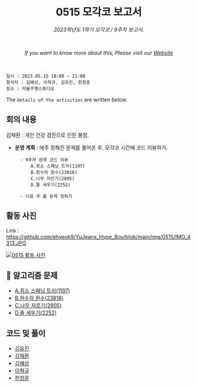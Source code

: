 <h1 align="center">0515 모각코 보고서</h1>
<p align="center"><i>2023학년도 1학기 모각코 / 9주차 보고서.</i></p>
<br>
<p align="center"><i>If you want to know more about this, Please visit our <a href="https://github.com/ehyeok9/YuJeans_Hype_Boy">Website</a></i></p>
<br>

`일시 : 2023.05.15 18:00 ~ 21:00`  
`참석자 : 김혜성, 이혁규, 김유진, 한창훈`   
`장소 : 자율주행스튜디오`

The `details of the activities` are written below.

## 회의 내용  
김채환 : 개인 건강 검진으로 인한 불참.

- **운영 계획** :  매주 정해진 문제를 풀어온 후, 모각코 시간에 코드 리뷰하기.  

        - 9주차 문제 코드 리뷰
            A.최소 스패닝 트리(1197)
            B.원수의 원수(23818)
            C.나무 자르기(2805)
            D.줄 세우기(2252)

        - 다음 주 풀 문제 정하기

## 활동 사진

Link : https://github.com/ehyeok9/YuJeans_Hype_Boy/blob/main/img/0515/IMG_4313.JPG

<a href="https://github.com/ehyeok9/YuJeans_Hype_Boy/blob/main/img/0515/IMG_4313.JPG"><img src="https://github.com/ehyeok9/YuJeans_Hype_Boy/blob/main/img/0515/IMG_4313.JPG" alt="0515 활동 사진" /></a>


## :pencil: 알고리즘 문제
- [A.최소 스패닝 트리(1197)](https://www.acmicpc.net/problem/1197)  
- [B.원수의 원수(23818)](https://www.acmicpc.net/problem/23818) 
- [C.나무 자르기(2805)](https://www.acmicpc.net/problem/2805) 
- [D.줄 세우기(2252)](https://www.acmicpc.net/problem/2252) 
 


## 코드 및 풀이
- [김유진](https://github.com/ehyeok9/YuJeans_Hype_Boy/blob/main/report/0515/yujin.md) 
- [김채환](https://github.com/ehyeok9/YuJeans_Hype_Boy/blob/main/report/0515/bioyks.md) 
- [김혜성](https://github.com/ehyeok9/YuJeans_Hype_Boy/blob/main/report/0515/khs0316123.md) 
- [이혁규](https://github.com/ehyeok9/YuJeans_Hype_Boy/blob/main/report/0515/e_hyeok9.md) 
- [한창훈](https://github.com/ehyeok9/YuJeans_Hype_Boy/blob/main/report/0515/noye.md) 
